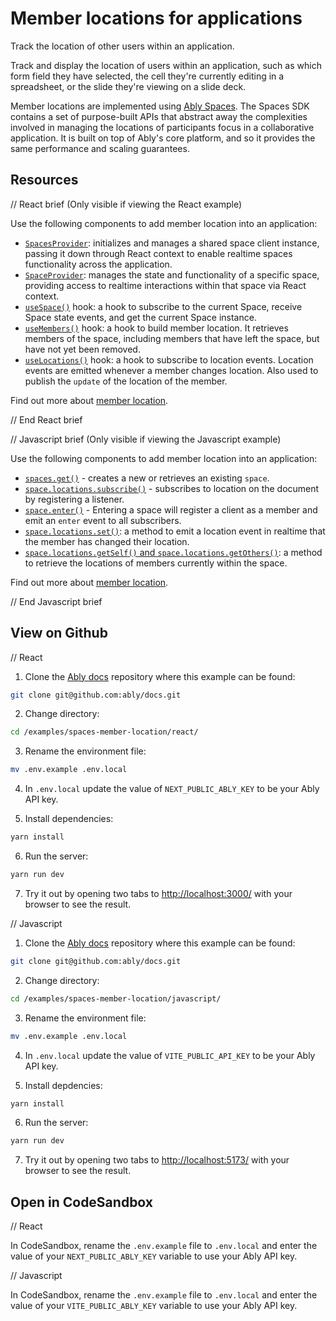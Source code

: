# Member locations for applications

Track the location of other users within an application.

Track and display the location of users within an application, such as which form field they have selected, the cell they're currently editing in a spreadsheet, or the slide they're viewing on a slide deck.

Member locations are implemented using [Ably Spaces](https://ably.com/docs/products/spaces). The Spaces SDK contains a set of purpose-built APIs that abstract away the complexities involved in managing the locations of participants focus in a collaborative application. It is built on top of Ably's core platform, and so it provides the same performance and scaling guarantees.

## Resources

// React brief (Only visible if viewing the React example)

Use the following components to add member location into an application:

* [`SpacesProvider`](https://ably.com/docs/spaces/react#spaces-provider): initializes and manages a shared space client instance, passing it down through React context to enable realtime spaces functionality across the application.
* [`SpaceProvider`](https://ably.com/docs/spaces/react#spaces-provider): manages the state and functionality of a specific space, providing access to realtime interactions within that space via React context.
* [`useSpace()`](https://ably.com/docs/spaces/react#useSpace) hook: a hook to subscribe to the current Space, receive Space state events, and get the current Space instance.
* [`useMembers()`](https://ably.com/docs/spaces/react#useMembers) hook: a hook to build member location. It retrieves members of the space, including members that have left the space, but have not yet been removed.
* [`useLocations()`](https://ably.com/docs/spaces/react#useLocations) hook: a hook to subscribe to location events. Location events are emitted whenever a member changes location. Also used to publish the `update` of the location of the member.

Find out more about [member location](https://ably.com/docs/spaces/locations).

// End React brief

// Javascript brief (Only visible if viewing the Javascript example)

Use the following components to add member location into an application:

* [`spaces.get()`](https://ably.com/docs/spaces/space#create) - creates a new or retrieves an existing `space`.
* [`space.locations.subscribe()`](https://ably.com/docs/spaces/locations#subscribe) - subscribes to location on the document by registering a listener.
* [`space.enter()`](https://ably.com/docs/spaces/space#enter) - Entering a space will register a client as a member and emit an `enter` event to all subscribers.
* [`space.locations.set()`](https://ably.com/docs/spaces/locations#set): a method to emit a location event in realtime that the member has changed their location.
* [`space.locations.getSelf()` and `space.locations.getOthers()`](https://ably.com/docs/spaces/locations#retrieve): a method to retrieve the locations of members currently within the space.

Find out more about [member location](https://ably.com/docs/spaces/locations).

// End Javascript brief

## View on Github

// React

1. Clone the [Ably docs](https://github.com/ably/docs) repository where this example can be found:

```sh
git clone git@github.com:ably/docs.git
```

2. Change directory:

```sh
cd /examples/spaces-member-location/react/
```

3. Rename the environment file:

```sh
mv .env.example .env.local
```

4. In `.env.local` update the value of `NEXT_PUBLIC_ABLY_KEY` to be your Ably API key.

5. Install dependencies:

```sh
yarn install
```

6. Run the server:

```sh
yarn run dev
```

7. Try it out by opening two tabs to [http://localhost:3000/](http://localhost:3000/) with your browser to see the result.

// Javascript

1. Clone the [Ably docs](https://github.com/ably/docs) repository where this example can be found:

```sh
git clone git@github.com:ably/docs.git
```

2. Change directory:

```sh
cd /examples/spaces-member-location/javascript/
```

3. Rename the environment file:

```sh
mv .env.example .env.local
```

4. In `.env.local` update the value of `VITE_PUBLIC_API_KEY` to be your Ably API key.

5. Install depdencies:

```sh
yarn install
```

6. Run the server:

```sh
yarn run dev
```

7. Try it out by opening two tabs to [http://localhost:5173/](http://localhost:5173/) with your browser to see the result.

## Open in CodeSandbox

// React

In CodeSandbox, rename the `.env.example` file to `.env.local` and enter the value of your `NEXT_PUBLIC_ABLY_KEY` variable to use your Ably API key.

// Javascript

In CodeSandbox, rename the `.env.example` file to `.env.local` and enter the value of your `VITE_PUBLIC_ABLY_KEY` variable to use your Ably API key.
